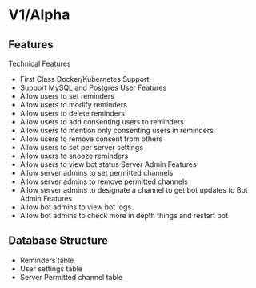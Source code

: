 # V1/Alpha

## Features
Technical Features
- First Class Docker/Kubernetes Support
- Support MySQL and Postgres
User Features
- Allow users to set reminders
- Allow users to modify reminders
- Allow users to delete reminders
- Allow users to add consenting users to reminders
- Allow users to mention only consenting users in reminders
- Allow users to remove consent from others
- Allow users to set per server settings
- Allow users to snooze reminders
- Allow users to view bot status
Server Admin Features
- Allow server admins to set permitted channels
- Allow server admins to remove permitted channels
- Allow server admins to designate a channel to get bot updates to
Bot Admin Features
- Allow bot admins to view bot logs
- Allow bot admins to check more in depth things and restart bot

## Database Structure
- Reminders table
- User settings table
- Server Permitted channel table
